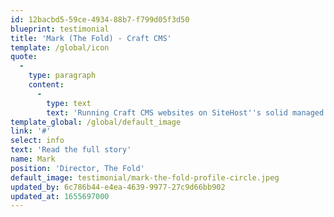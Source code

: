 ```yaml
---
id: 12bacbd5-59ce-4934-88b7-f799d05f3d50
blueprint: testimonial
title: 'Mark (The Fold) - Craft CMS'
template: /global/icon
quote:
  -
    type: paragraph
    content:
      -
        type: text
        text: 'Running Craft CMS websites on SiteHost''s solid managed containerised platform allows us to concentrate on building without having to worry about managing backups, server upgrades and software upgrades. It’s reliable, secure and cost effective.'
template_global: /global/default_image
link: '#'
select: info
text: 'Read the full story'
name: Mark
position: 'Director, The Fold'
default_image: testimonial/mark-the-fold-profile-circle.jpeg
updated_by: 6c786b44-e4ea-4639-9977-27c9d66bb902
updated_at: 1655697000
---
```

